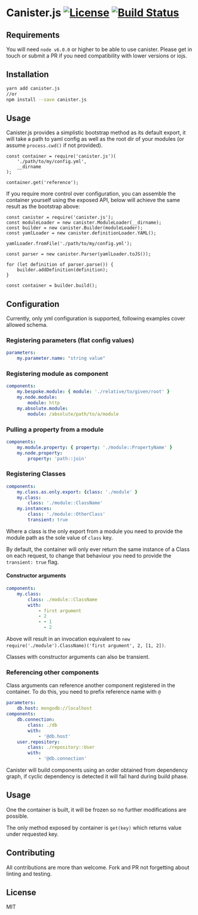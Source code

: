 # Canister.js [![License](https://img.shields.io/badge/license-MIT-blue.svg?style=flat-square)]() [![Build Status](https://img.shields.io/travis/michael-donat/canister.js.svg?style=flat-square)](https://travis-ci.org/michael-donat/canister.js)
 
## Requirements

You will need `node v6.0.0` or higher to be able to use canister. Please get in touch or submit a PR if you need compatibility with lower versions or iojs.

## Installation

```bash
yarn add canister.js
//or
npm install --save canister.js
```

## Usage

Canister.js provides a simplistic bootstrap method as its default export, it will take a path to yaml config as well as the root dir of your modules (or assume `process.cwd()` if not provided). 

```node
const container = require('canister.js')(
	'./path/to/my/config.yml',
	__dirname
);

container.get('reference');

```

If you require more control over configuration, you can assemble the container yourself using the exposed API, below will achieve the same result as the bootstrap above:

```node
const canister = require('canister.js');
const moduleLoader = new canister.ModuleLoader(__dirname);
const builder = new canister.Builder(moduleLoader);
const yamlLoader = new canister.definitionLoader.YAML();

yamlLoader.fromFile('./path/to/my/config.yml');

const parser = new canister.Parser(yamlLoader.toJS());

for (let definition of parser.parse()) {
	builder.addDefinition(definition);
}

const container = builder.build();
```

## Configuration

Currently, only yml configuration is supported, following examples cover allowed schema.

### Registering parameters (flat config values)

```yml
parameters:
	my.parameter.name: "string value"
```

### Registering module as component

```yml
components:
	my.bespoke.module: { module: './relative/to/given/root' }
	my.node.module:
		module: http
	my.absolute.module:
		module: /absolute/path/to/a/module
```

### Pulling a property from a module

```yml
components:
	my.module.property: { property: './module::PropertyName' }
	my.node.property:
		property: 'path::join'
```

### Registering Classes

```yml
components:
	my.class.as.only.export: {class: './module' }
	my.class:
		class: './module::ClassName'
	my.instances:
		class: './module::OtherClass'
		transient: true
```

Where a class is the only export from a module you need to provide the module path as the sole value of `class` key.

By default, the container will only ever return the same instance of a Class on each request, to change that behaviour you need to provide the `transient: true` flag.

#### Constructor arguments

```yml
components:
	my.class:
		class: ./module::ClassName
		with:
			- first argument
			- 2
			- - 1
		  	  - 2
```

Above will result in an invocation equivalent to `new require('./module').ClassName)('first argument', 2, [1, 2])`.
 
Classes with constructor arguments can also be transient.

### Referencing other components

Class arguments can reference another component registered in the container. To do this, you need to prefix reference name with `@`

```yml
parameters:
	db.host: mongodb://localhost
components:
	db.connection:
		class: ./db
		with:
			- '@db.host'
	user.repository:
		class: ./repository::User
		with:
			- '@db.connection'
```

Canister will build components using an order obtained from dependency graph, if cyclic dependency is detected it will fail hard during build phase.

## Usage

One the container is built, it will be frozen so no further modifications are possible.

The only method exposed by container is `get(key)` which returns value under requested key.

## Contributing

All contributions are more than welcome. Fork and PR not forgetting about linting and testing.

## License

MIT


